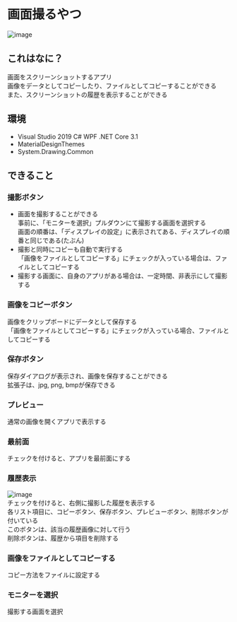 # 画面撮るやつ
![image](https://user-images.githubusercontent.com/44921082/105622345-49010700-5e54-11eb-9ce7-c848e07aacf8.png)

## これはなに？
画面をスクリーンショットするアプリ  
画像をデータとしてコピーしたり、ファイルとしてコピーすることができる  
また、スクリーンショットの履歴を表示することができる

## 環境
* Visual Studio 2019 C# WPF .NET Core 3.1
* MaterialDesignThemes
* System.Drawing.Common

## できること
### 撮影ボタン
* 画面を撮影することができる  
事前に、「モニターを選択」プルダウンにて撮影する画面を選択する  
画面の順番は、「ディスプレイの設定」に表示されてある、ディスプレイの順番と同じである(たぶん)
* 撮影と同時にコピーも自動で実行する  
「画像をファイルとしてコピーする」にチェックが入っている場合は、ファイルとしてコピーする
* 撮影する画面に、自身のアプリがある場合は、一定時間、非表示にして撮影する

### 画像をコピーボタン
画像をクリップボードにデータとして保存する  
「画像をファイルとしてコピーする」にチェックが入っている場合、ファイルとしてコピーする

### 保存ボタン
保存ダイアログが表示され、画像を保存することができる  
拡張子は、jpg, png, bmpが保存できる

### プレビュー
通常の画像を開くアプリで表示する

### 最前面
チェックを付けると、アプリを最前面にする

### 履歴表示
![image](https://user-images.githubusercontent.com/44921082/105624738-5d023400-5e67-11eb-92c7-7a273bef4398.png)  
チェックを付けると、右側に撮影した履歴を表示する  
各リスト項目に、コピーボタン、保存ボタン、プレビューボタン、削除ボタンが付いている  
このボタンは、該当の履歴画像に対して行う  
削除ボタンは、履歴から項目を削除する

### 画像をファイルとしてコピーする
コピー方法をファイルに設定する

### モニターを選択
撮影する画面を選択
